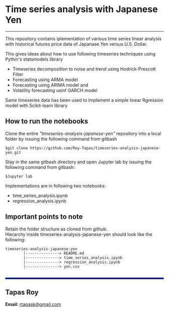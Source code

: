 # Time series analysis with Japanese Yen
---

This repository contains iplementation of various time series linear analysis with historical futures price data of Japanase Yen versus U.S. Dollar. 

This gives ideas about how to use following timeseries techniques using Pythin's statsmodels library 
* Timeseries decomposition to noise and trend using Hodrick-Prescott Filter
* Forecasting using ARMA model
* Forecasting using ARIMA model and 
* Volatility forecasting usinf GARCH model

Same timeseries data has been used to implement a simple linear Rgression model with Scikit-learn library



## How to run the notebooks <br>
Clone the entire _"timeseries-analysis-japanese-yen"_ repository into a local folder by issuing the following command from gitbash <br>
```
$git clone https://github.com/Roy-Tapas/timeseries-analysis-japanese-yen.git
```
Stay in the same gitbash directory and open Jupyter lab by issuing the following command from gitbash: <br>
```
$Jupyter lab
```

Implementations are in following two notebooks:
* time_series_analysis.ipynb
* regression_analysis.ipynb

## Important points to note 
Retain the folder structure as cloned from github.  
Hierarchy inside timeseries-analysis-japanese-yen should look like the following:
```
timeseries-analysis-japanese-yen 
        |---------------> README.md 
        |---------------> time_series_analysis.ipynb 
        |---------------> regression_analysis.ipynb 
        |---------------> yen.csv
                        
```



<hr style="border:2px solid blue"> </hr>

## Tapas Roy

**Email:** rtapask@gmail.com